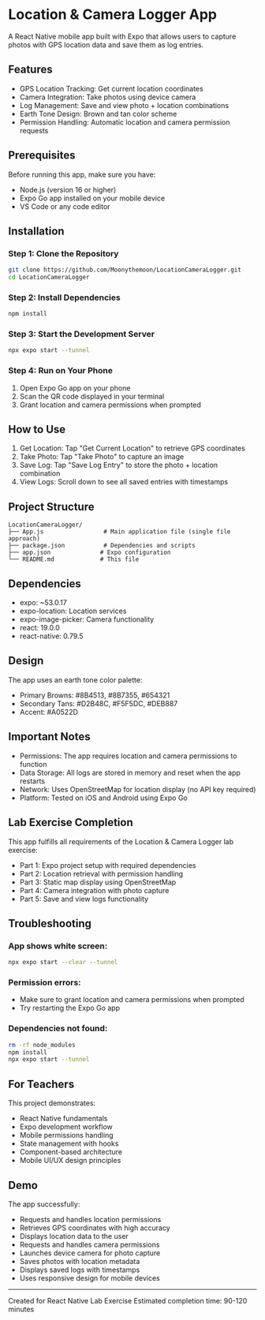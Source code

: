# Location & Camera Logger App

A React Native mobile app built with Expo that allows users to capture photos with GPS location data and save them as log entries.

## Features

- GPS Location Tracking: Get current location coordinates
- Camera Integration: Take photos using device camera
- Log Management: Save and view photo + location combinations
- Earth Tone Design: Brown and tan color scheme
- Permission Handling: Automatic location and camera permission requests

## Prerequisites

Before running this app, make sure you have:

- Node.js (version 16 or higher)
- Expo Go app installed on your mobile device
- VS Code or any code editor

## Installation

### Step 1: Clone the Repository
```bash
git clone https://github.com/Moonythemoon/LocationCameraLogger.git
cd LocationCameraLogger
```

### Step 2: Install Dependencies
```bash
npm install
```

### Step 3: Start the Development Server
```bash
npx expo start --tunnel
```

### Step 4: Run on Your Phone
1. Open Expo Go app on your phone
2. Scan the QR code displayed in your terminal
3. Grant location and camera permissions when prompted

## How to Use

1. Get Location: Tap "Get Current Location" to retrieve GPS coordinates
2. Take Photo: Tap "Take Photo" to capture an image
3. Save Log: Tap "Save Log Entry" to store the photo + location combination
4. View Logs: Scroll down to see all saved entries with timestamps

## Project Structure

```
LocationCameraLogger/
├── App.js                 # Main application file (single file approach)
├── package.json           # Dependencies and scripts
├── app.json              # Expo configuration
└── README.md             # This file
```

## Dependencies

- expo: ~53.0.17
- expo-location: Location services
- expo-image-picker: Camera functionality
- react: 19.0.0
- react-native: 0.79.5

## Design

The app uses an earth tone color palette:
- Primary Browns: #8B4513, #8B7355, #654321
- Secondary Tans: #D2B48C, #F5F5DC, #DEB887
- Accent: #A0522D

## Important Notes

- Permissions: The app requires location and camera permissions to function
- Data Storage: All logs are stored in memory and reset when the app restarts
- Network: Uses OpenStreetMap for location display (no API key required)
- Platform: Tested on iOS and Android using Expo Go

## Lab Exercise Completion

This app fulfills all requirements of the Location & Camera Logger lab exercise:

- Part 1: Expo project setup with required dependencies
- Part 2: Location retrieval with permission handling
- Part 3: Static map display using OpenStreetMap
- Part 4: Camera integration with photo capture
- Part 5: Save and view logs functionality

## Troubleshooting

### App shows white screen:
```bash
npx expo start --clear --tunnel
```

### Permission errors:
- Make sure to grant location and camera permissions when prompted
- Try restarting the Expo Go app

### Dependencies not found:
```bash
rm -rf node_modules
npm install
npx expo start --tunnel
```

## For Teachers

This project demonstrates:
- React Native fundamentals
- Expo development workflow
- Mobile permissions handling
- State management with hooks
- Component-based architecture
- Mobile UI/UX design principles

## Demo

The app successfully:
- Requests and handles location permissions
- Retrieves GPS coordinates with high accuracy
- Displays location data to the user
- Requests and handles camera permissions
- Launches device camera for photo capture
- Saves photos with location metadata
- Displays saved logs with timestamps
- Uses responsive design for mobile devices

---

Created for React Native Lab Exercise
Estimated completion time: 90-120 minutes
